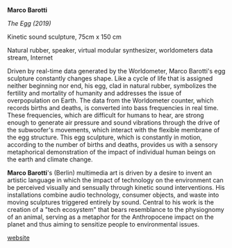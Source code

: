 **Marco Barotti**

_The Egg (2019)_

Kinetic sound sculpture, 75cm x 150 cm

Natural rubber, speaker, virtual modular synthesizer, worldometers data stream, Internet

Driven by real-time data generated by the Worldometer, Marco Barotti&#39;s egg sculpture constantly changes shape. Like a cycle of life that is assigned neither beginning nor end, his egg, clad in natural rubber, symbolizes the fertility and mortality of humanity and addresses the issue of overpopulation on Earth. The data from the Worldometer counter, which records births and deaths, is converted into bass frequencies in real time. These frequencies, which are difficult for humans to hear, are strong enough to generate air pressure and sound vibrations through the drive of the subwoofer&#39;s movements, which interact with the flexible membrane of the egg structure. This egg sculpture, which is constantly in motion, according to the number of births and deaths, provides us with a sensory metaphorical demonstration of the impact of individual human beings on the earth and climate change.

**Marco Barotti**&#39;s (Berlin) multimedia art is driven by a desire to invent an artistic language in which the impact of technology on the environment can be perceived visually and sensually through kinetic sound interventions. His installations combine audio technology, consumer objects, and waste into moving sculptures triggered entirely by sound. Central to his work is the creation of a &quot;tech ecosystem&quot; that bears resemblance to the physiognomy of an animal, serving as a metaphor for the Anthropocene impact on the planet and thus aiming to sensitize people to environmental issues.

[website](http://www.marcobarotti.com/)
